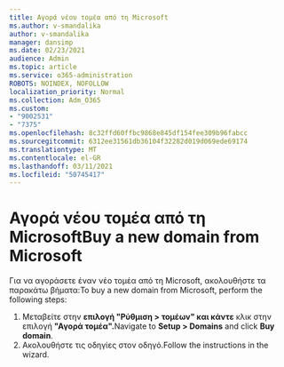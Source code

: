 ```yaml
---
title: Αγορά νέου τομέα από τη Microsoft
ms.author: v-smandalika
author: v-smandalika
manager: dansimp
ms.date: 02/23/2021
audience: Admin
ms.topic: article
ms.service: o365-administration
ROBOTS: NOINDEX, NOFOLLOW
localization_priority: Normal
ms.collection: Adm_O365
ms.custom:
- "9002531"
- "7375"
ms.openlocfilehash: 8c32ffd60ffbc9868e845df154fee309b96fabcc
ms.sourcegitcommit: 6312ee31561db36104f32282d019d069ede69174
ms.translationtype: MT
ms.contentlocale: el-GR
ms.lasthandoff: 03/11/2021
ms.locfileid: "50745417"
---
```

# <a name="buy-a-new-domain-from-microsoft"></a><span data-ttu-id="f504f-102">Αγορά νέου τομέα από τη Microsoft</span><span class="sxs-lookup"><span data-stu-id="f504f-102">Buy a new domain from Microsoft</span></span>

<span data-ttu-id="f504f-103">Για να αγοράσετε έναν νέο τομέα από τη Microsoft, ακολουθήστε τα παρακάτω βήματα:</span><span class="sxs-lookup"><span data-stu-id="f504f-103">To buy a new domain from Microsoft, perform the following steps:</span></span>

1. <span data-ttu-id="f504f-104">Μεταβείτε στην **επιλογή "Ρύθμιση > τομέων" και κάντε** κλικ στην επιλογή **"Αγορά τομέα".**</span><span class="sxs-lookup"><span data-stu-id="f504f-104">Navigate to **Setup > Domains** and click **Buy domain**.</span></span> 
2. <span data-ttu-id="f504f-105">Ακολουθήστε τις οδηγίες στον οδηγό.</span><span class="sxs-lookup"><span data-stu-id="f504f-105">Follow the instructions in the wizard.</span></span>
